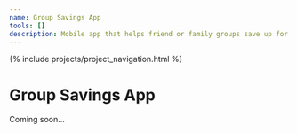 ```yaml
---
name: Group Savings App
tools: []
description: Mobile app that helps friend or family groups save up for a common goal.
---
```


{% include projects/project_navigation.html %}

# Group Savings App

Coming soon...